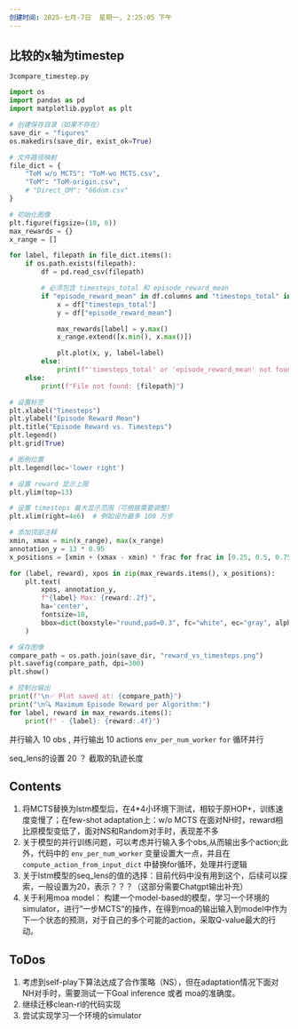 ```yaml
---
创建时间: 2025-七月-7日  星期一, 2:25:05 下午
---
```


## 比较的x轴为timestep

`3compare_timestep.py`

```python
import os
import pandas as pd
import matplotlib.pyplot as plt

# 创建保存目录（如果不存在）
save_dir = "figures"
os.makedirs(save_dir, exist_ok=True)

# 文件路径映射
file_dict = {
    "ToM w/o MCTS": "ToM-wo MCTS.csv",
    "ToM": "ToM-origin.csv",
    # "Direct_OM": "66dom.csv"
}

# 初始化图像
plt.figure(figsize=(10, 6))
max_rewards = {}
x_range = []

for label, filepath in file_dict.items():
    if os.path.exists(filepath):
        df = pd.read_csv(filepath)

        # 必须包含 timesteps_total 和 episode_reward_mean
        if "episode_reward_mean" in df.columns and "timesteps_total" in df.columns:
            x = df["timesteps_total"]
            y = df["episode_reward_mean"]

            max_rewards[label] = y.max()
            x_range.extend([x.min(), x.max()])

            plt.plot(x, y, label=label)
        else:
            print(f"'timesteps_total' or 'episode_reward_mean' not found in {filepath}")
    else:
        print(f"File not found: {filepath}")

# 设置标签
plt.xlabel("Timesteps")
plt.ylabel("Episode Reward Mean")
plt.title("Episode Reward vs. Timesteps")
plt.legend()
plt.grid(True)

# 图例位置
plt.legend(loc='lower right')

# 设置 reward 显示上限
plt.ylim(top=13)

# 设置 timesteps 最大显示范围（可根据需要调整）
plt.xlim(right=4e6)  # 例如设为最多 100 万步

# 添加顶部注释
xmin, xmax = min(x_range), max(x_range)
annotation_y = 13 * 0.95
x_positions = [xmin + (xmax - xmin) * frac for frac in [0.25, 0.5, 0.75]]

for (label, reward), xpos in zip(max_rewards.items(), x_positions):
    plt.text(
        xpos, annotation_y,
        f"{label} Max: {reward:.2f}",
        ha='center',
        fontsize=10,
        bbox=dict(boxstyle="round,pad=0.3", fc="white", ec="gray", alpha=0.85)
    )

# 保存图像
compare_path = os.path.join(save_dir, "reward_vs_timesteps.png")
plt.savefig(compare_path, dpi=300)
plt.show()

# 控制台输出
print(f"\n✅ Plot saved at: {compare_path}")
print("\n🔍 Maximum Episode Reward per Algorithm:")
for label, reward in max_rewards.items():
    print(f" - {label}: {reward:.4f}")

```

并行输入 10 obs , 并行输出 10 actions
	`env_per_num_worker` `for` 循环并行

seq_lens的设置 20 ？ 截取的轨迹长度




## Contents
1. 将MCTS替换为lstm模型后，在4\*4小环境下测试，相较于原HOP+，训练速度变慢了；在few-shot adaptation上：w/o MCTS 在面对NH时，reward相比原模型变低了，面对NS和Random对手时，表现差不多
2. 关于模型的并行训练问题，可以考虑并行输入多个obs,从而输出多个action;此外，代码中的 `env_per_num_worker` 变量设置大一点，并且在 `compute_action_from_input_dict` 中替换for循环，处理并行逻辑
3. 关于lstm模型的seq_lens的值的选择：目前代码中没有用到这个，后续可以探索，一般设置为20，表示？？？（这部分需要Chatgpt输出补充）
4. 关于利用moa model： 构建一个model-based的模型，学习一个环境的simulator，进行”一步MCTS“的操作，在得到moa的输出输入到model中作为下一个状态的预测，对于自己的多个可能的action，采取Q-value最大的行动。


## ToDos
1. 考虑到self-play下算法达成了合作策略（NS），但在adaptation情况下面对NH对手时，需要测试一下Goal inference 或者 moa的准确度。
2. 继续迁移clean-rl的代码实现
3. 尝试实现学习一个环境的simulator